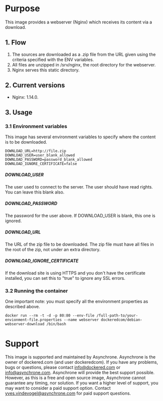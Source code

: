 # Purpose

This image provides a webserver (Nginx) which receives its content via a download.

## 1. Flow

1. The sources are downloaded as a .zip file from the URL given using the criteria specified with the ENV variables.
2. All files are unzipped in /srv/nginx, the root directory for the webserver.
3. Nginx serves this static directory.

## 2. Current versions

- Nginx: 1.14.0.

## 3. Usage

### 3.1 Environment variables

This image has several environment variables to specify where the content is to be downloaded.

```
DOWNLOAD_URL=http://file.zip
DOWNLOAD_USER=user_blank_allowed
DOWNLOAD_PASSWORD=password_blank_allowed
DOWNLOAD_IGNORE_CERTIFICATE=false
```

##### DOWNLOAD_USER

The user used to connect to the server. The user should have read rights. You can leave this blank also.

##### DOWNLOAD_PASSWORD

The password for the user above. If DOWNLOAD_USER is blank, this one is ignored.

##### DOWNLOAD_URL

The URL of the zip file to be downloaded.
The zip file must have all files in the root of the zip, not under an extra directory.

##### DOWNLOAD_IGNORE_CERTIFICATE

If the download site is using HTTPS and you don't have the certificate installed, you can set this to "true" to ignore any SSL errors.

### 3.2 Running the container

One important note: you must specify all the environment properties as described above.

```
docker run --rm -t -d -p 80:80 --env-file /full-path-to/your-envionment-file.properties --name webserver dockeredcom/debian-webserver-download /bin/bash
```

# Support

This image is supported and maintained by Asynchrone.  Asynchrone is the owner of dockered.com (and user dockeredcom). If you have any problems, bugs or questions, please contact info@dockered.com or info@asynchrone.com. Asynchrone will provide the best support possible. However, as this is a free and open source image, Asynchrone cannot guarantee any timing, nor solution. If you want a higher level of support, you may want to consider a paid support option. Contact yves.vindevogel@asynchrone.com for paid support questions.
